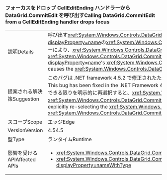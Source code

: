 ### <a name="calling-datagridcommitedit-from-a-celleditending-handler-drops-focus"></a><span data-ttu-id="1688a-101">フォーカスをドロップ CellEditEnding ハンドラーから DataGrid.CommitEdit を呼び出す</span><span class="sxs-lookup"><span data-stu-id="1688a-101">Calling DataGrid.CommitEdit from a CellEditEnding handler drops focus</span></span>

|   |   |
|---|---|
|<span data-ttu-id="1688a-102">説明</span><span class="sxs-lookup"><span data-stu-id="1688a-102">Details</span></span>|<span data-ttu-id="1688a-103">呼び出す<xref:System.Windows.Controls.DataGrid.CommitEdit>のいずれかから、<xref:System.Windows.Controls.DataGrid?displayProperty=name>の<xref:System.Windows.Controls.DataGrid.CellEditEnding?displayProperty=name>イベント ハンドラーにより、<xref:System.Windows.Controls.DataGrid?displayProperty=name>フォーカスが失われる。</span><span class="sxs-lookup"><span data-stu-id="1688a-103">Calling <xref:System.Windows.Controls.DataGrid.CommitEdit> from one of the <xref:System.Windows.Controls.DataGrid?displayProperty=name>'s <xref:System.Windows.Controls.DataGrid.CellEditEnding?displayProperty=name> event handlers causes the <xref:System.Windows.Controls.DataGrid?displayProperty=name> to lose focus.</span></span>|
|<span data-ttu-id="1688a-104">提案される解決策</span><span class="sxs-lookup"><span data-stu-id="1688a-104">Suggestion</span></span>|<span data-ttu-id="1688a-105">このバグは .NET framework 4.5.2 で修正されたため、.NET Framework をアップグレードすることによって回避できます。</span><span class="sxs-lookup"><span data-stu-id="1688a-105">This bug has been fixed in the .NET Framework 4.5.2, so it can be avoided by upgrading the .NET Framework.</span></span> <span data-ttu-id="1688a-106">代わりに、できる限りを明示的に再選択すると、<xref:System.Windows.Controls.DataGrid?displayProperty=name>呼び出した後<xref:System.Windows.Controls.DataGrid.CommitEdit?displayProperty=name>です。</span><span class="sxs-lookup"><span data-stu-id="1688a-106">Alternatively, it can be avoided by explicitly re-selecting the <xref:System.Windows.Controls.DataGrid?displayProperty=name> after calling <xref:System.Windows.Controls.DataGrid.CommitEdit?displayProperty=name>.</span></span>|
|<span data-ttu-id="1688a-107">スコープ</span><span class="sxs-lookup"><span data-stu-id="1688a-107">Scope</span></span>|<span data-ttu-id="1688a-108">エッジ</span><span class="sxs-lookup"><span data-stu-id="1688a-108">Edge</span></span>|
|<span data-ttu-id="1688a-109">Version</span><span class="sxs-lookup"><span data-stu-id="1688a-109">Version</span></span>|<span data-ttu-id="1688a-110">4.5</span><span class="sxs-lookup"><span data-stu-id="1688a-110">4.5</span></span>|
|<span data-ttu-id="1688a-111">型</span><span class="sxs-lookup"><span data-stu-id="1688a-111">Type</span></span>|<span data-ttu-id="1688a-112">ランタイム</span><span class="sxs-lookup"><span data-stu-id="1688a-112">Runtime</span></span>|
|<span data-ttu-id="1688a-113">影響を受ける API</span><span class="sxs-lookup"><span data-stu-id="1688a-113">Affected APIs</span></span>|<ul><li><xref:System.Windows.Controls.DataGrid.CommitEdit?displayProperty=nameWithType></li><li><xref:System.Windows.Controls.DataGrid.CommitEdit(System.Windows.Controls.DataGridEditingUnit,System.Boolean)?displayProperty=nameWithType></li></ul>|

